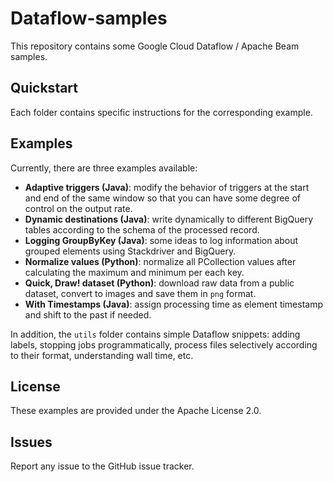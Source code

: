 # Dataflow-samples

This repository contains some Google Cloud Dataflow / Apache Beam samples.

## Quickstart

Each folder contains specific instructions for the corresponding example.

## Examples

Currently, there are three examples available:

* **Adaptive triggers (Java)**: modify the behavior of triggers at the start and end of the same window so that you can have some degree of control on the output rate.
* **Dynamic destinations (Java)**: write dynamically to different BigQuery tables according to the schema of the processed record.
* **Logging GroupByKey (Java)**: some ideas to log information about grouped elements using Stackdriver and BigQuery.
* **Normalize values (Python)**: normalize all PCollection values after calculating the maximum and minimum per each key.
* **Quick, Draw! dataset (Python)**: download raw data from a public dataset, convert to images and save them in `png` format.
* **With Timestamps (Java)**: assign processing time as element timestamp and shift to the past if needed.

In addition, the `utils` folder contains simple Dataflow snippets: adding labels, stopping jobs programmatically, process files selectively according to their format, understanding wall time, etc.

## License

These examples are provided under the Apache License 2.0.

## Issues

Report any issue to the GitHub issue tracker.

